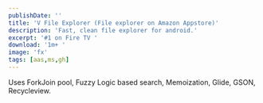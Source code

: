 ```yaml
---
publishDate: ''
title: 'V File Explorer (File explorer on Amazon Appstore)'
description: 'Fast, clean file explorer for android.'
excerpt: '#1 on Fire TV '
download: '1m+ '
image: 'fx'
tags: [aas,ms,gh]
---
```


Uses ForkJoin pool, Fuzzy Logic based search, Memoization, Glide, GSON, Recycleview.